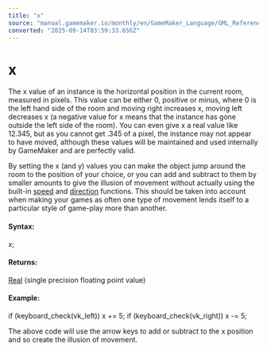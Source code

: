 ```yaml
---
title: "x"
source: "manual.gamemaker.io/monthly/en/GameMaker_Language/GML_Reference/Asset_Management/Instances/Instance_Variables/x.htm"
converted: "2025-09-14T03:59:33.656Z"
---
```


# x

The x value of an instance is the horizontal position in the current room, measured in pixels. This value can be either 0, positive or minus, where 0 is the left hand side of the room and moving right increases x, moving left decreases x (a negative value for x means that the instance has gone outside the left side of the room). You can even give x a real value like 12.345, but as you cannot get .345 of a pixel, the instance may not appear to have moved, although these values will be maintained and used internally by GameMaker and are perfectly valid.

By setting the x (and y) values you can make the object jump around the room to the position of your choice, or you can add and subtract to them by smaller amounts to give the illusion of movement without actually using the built-in [speed](speed.md) and [direction](direction.md) functions. This should be taken into account when making your games as often one type of movement lends itself to a particular style of game-play more than another.

#### Syntax:

x;

#### Returns:

[Real](../../../../GML_Overview/Data_Types.md) (single precision floating point value)

#### Example:

if (keyboard\_check(vk\_left)) x += 5;
if (keyboard\_check(vk\_right)) x -= 5;

The above code will use the arrow keys to add or subtract to the x position and so create the illusion of movement.